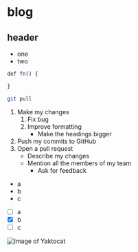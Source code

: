 # blog

## header

* one
* two

```javascript
def fn() {

}
```
```bash
git pull
```

1. Make my changes
    1. Fix bug
    2. Improve formatting
        - Make the headings bigger
2. Push my commits to GitHub
3. Open a pull request
    * Describe my changes
    * Mention all the members of my team
        * Ask for feedback
        
- a
- b
- c

- [ ] a
- [x] b
- [ ] c

![Image of Yaktocat](https://octodex.github.com/images/yaktocat.png)
